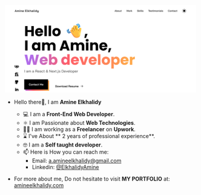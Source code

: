 ![My Portfolio Image](image.png)
- Hello there👋, I am **Amine Elkhalidy**
  - ‍💻 I am a **Front-End Web Developer**.
  - ⚛️ I am Passionate about **Web Technologies**.
  - 👨‍💻 I am working as a **Freelancer** on **Upwork**.
  - ⌛ I've About ** 2 years of professional experience**.
  - 🤓 I am a **Self taught developer**.
  - 📫 Here is How you can reach me:
    - Email: a.amineelkhalidy@gmail.com
    - Linkedin: [@ElkhalidyAmine](https://www.linkedin.com/in/amine-elkhalidy/)
 
 - For more about me, Do not hesitate to visit **MY PORTFOLIO** at: [amineelkhalidy.com](https://www.amineelkhalidy.com)

   




